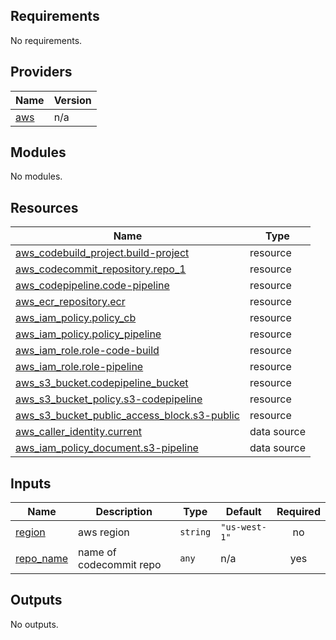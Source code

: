## Requirements

No requirements.

## Providers

| Name | Version |
|------|---------|
| <a name="provider_aws"></a> [aws](#provider\_aws) | n/a |

## Modules

No modules.

## Resources

| Name | Type |
|------|------|
| [aws_codebuild_project.build-project](https://registry.terraform.io/providers/hashicorp/aws/latest/docs/resources/codebuild_project) | resource |
| [aws_codecommit_repository.repo_1](https://registry.terraform.io/providers/hashicorp/aws/latest/docs/resources/codecommit_repository) | resource |
| [aws_codepipeline.code-pipeline](https://registry.terraform.io/providers/hashicorp/aws/latest/docs/resources/codepipeline) | resource |
| [aws_ecr_repository.ecr](https://registry.terraform.io/providers/hashicorp/aws/latest/docs/resources/ecr_repository) | resource |
| [aws_iam_policy.policy_cb](https://registry.terraform.io/providers/hashicorp/aws/latest/docs/resources/iam_policy) | resource |
| [aws_iam_policy.policy_pipeline](https://registry.terraform.io/providers/hashicorp/aws/latest/docs/resources/iam_policy) | resource |
| [aws_iam_role.role-code-build](https://registry.terraform.io/providers/hashicorp/aws/latest/docs/resources/iam_role) | resource |
| [aws_iam_role.role-pipeline](https://registry.terraform.io/providers/hashicorp/aws/latest/docs/resources/iam_role) | resource |
| [aws_s3_bucket.codepipeline_bucket](https://registry.terraform.io/providers/hashicorp/aws/latest/docs/resources/s3_bucket) | resource |
| [aws_s3_bucket_policy.s3-codepipeline](https://registry.terraform.io/providers/hashicorp/aws/latest/docs/resources/s3_bucket_policy) | resource |
| [aws_s3_bucket_public_access_block.s3-public](https://registry.terraform.io/providers/hashicorp/aws/latest/docs/resources/s3_bucket_public_access_block) | resource |
| [aws_caller_identity.current](https://registry.terraform.io/providers/hashicorp/aws/latest/docs/data-sources/caller_identity) | data source |
| [aws_iam_policy_document.s3-pipeline](https://registry.terraform.io/providers/hashicorp/aws/latest/docs/data-sources/iam_policy_document) | data source |

## Inputs

| Name | Description | Type | Default | Required |
|------|-------------|------|---------|:--------:|
| <a name="input_region"></a> [region](#input\_region) | aws region | `string` | `"us-west-1"` | no |
| <a name="input_repo_name"></a> [repo\_name](#input\_repo\_name) | name of codecommit repo | `any` | n/a | yes |

## Outputs

No outputs.
